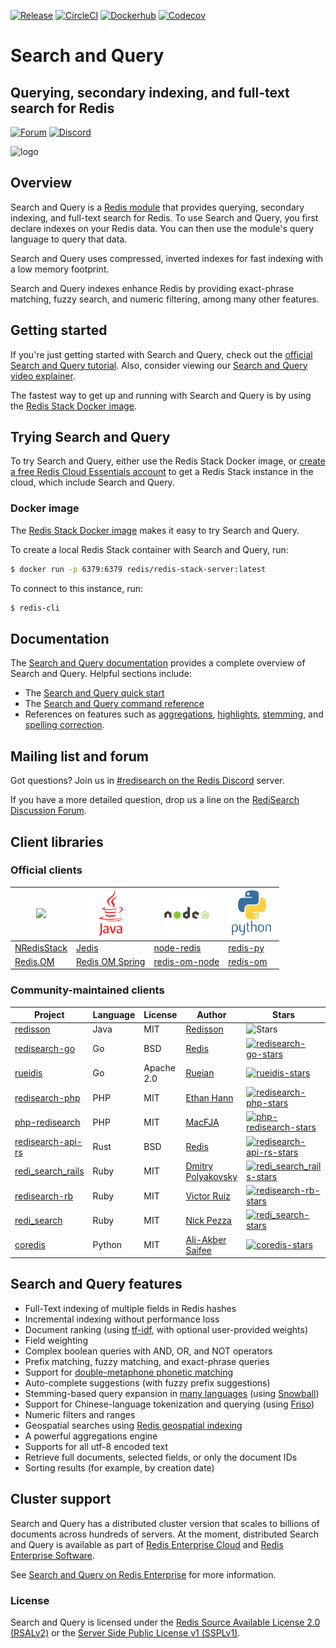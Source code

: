 [![Release](https://img.shields.io/github/v/release/redisearch/redisearch.svg?sort=semver)](https://github.com/RediSearch/RediSearch/releases)
[![CircleCI](https://circleci.com/gh/RediSearch/RediSearch/tree/master.svg?style=svg)](https://circleci.com/gh/RediSearch/RediSearch/tree/master)
[![Dockerhub](https://img.shields.io/docker/pulls/redis/redis-stack-server?label=redis-stack-server)](https://hub.docker.com/r/redis/redis-stack-server/)
[![Codecov](https://codecov.io/gh/RediSearch/RediSearch/branch/master/graph/badge.svg)](https://codecov.io/gh/RediSearch/RediSearch)

# Search and Query
## Querying, secondary indexing, and full-text search for Redis
[![Forum](https://img.shields.io/badge/Forum-RediSearch-blue)](https://forum.redis.com/c/modules/redisearch/)
[![Discord](https://img.shields.io/discord/697882427875393627?style=flat-square)](https://discord.gg/xTbqgTB)

<img src="https://redis.io/docs/stack/search/img/logo.svg" alt="logo" width="300"/>

## Overview

Search and Query is a [Redis module](https://redis.io/modules) that provides querying, secondary indexing, and full-text search for Redis. To use Search and Query, you first declare indexes on your Redis data. You can then use the module's query language to query that data.

Search and Query uses compressed, inverted indexes for fast indexing with a low memory footprint.

Search and Query indexes enhance Redis by providing exact-phrase matching, fuzzy search, and numeric filtering, among many other features.

## Getting started

If you're just getting started with Search and Query, check out the [official Search and Query tutorial](https://github.com/RediSearch/redisearch-getting-started). Also, consider viewing our [Search and Query video explainer](https://www.youtube.com/watch?v=B10nHEdW3NA).

The fastest way to get up and running with Search and Query is by using the [Redis Stack Docker image](https://hub.docker.com/r/redis/redis-stack/).

## Trying Search and Query

To try Search and Query, either use the Redis Stack Docker image, or [create a free Redis Cloud Essentials account](https://redis.com/try-free/) to get a Redis Stack instance in the cloud, which include Search and Query.

### Docker image

The [Redis Stack Docker image](https://hub.docker.com/r/redis/redis-stack-server/) makes it easy to try Search and Query.

To create a local Redis Stack container with Search and Query, run:

```sh
$ docker run -p 6379:6379 redis/redis-stack-server:latest
```

To connect to this instance, run:

```sh
$ redis-cli
```

## Documentation

The [Search and Query documentation](https://redis.io/docs/stack/search/) provides a complete overview of Search and Query. Helpful sections include:

* The [Search and Query quick start](https://redis.io/docs/stack/search/Quick_Start/)
* The [Search and Query command reference](https://redis.io/docs/stack/search/Commands/)
* References on features such as [aggregations](https://redis.io/docs/stack/search/reference/aggregations), [highlights](https://redis.io/docs/stack/search/reference/highlight/), [stemming](https://redis.io/docs/stack/search/reference/stemming/), and [spelling correction](https://redis.io/docs/stack/search/reference/spellcheck/).

## Mailing list and forum

Got questions? Join us in [#redisearch on the Redis Discord](https://discord.gg/knMsnYmwXu) server.

If you have a more detailed question, drop us a line on the [RediSearch Discussion Forum](http://forum.redis.com/c/modules/redisearch).

## Client libraries

### Official clients
| [<img width="75" src="https://user-images.githubusercontent.com/1655867/228534778-d0b41ce8-3ce4-4340-bd32-754f01ebed43.svg" />][dotnet-quickstart]  | [<img width="75" src="https://raw.githubusercontent.com/devicons/devicon/master/icons/java/java-plain-wordmark.svg" />][java-quickstart] | [<img width="75" src="https://raw.githubusercontent.com/devicons/devicon/master/icons/nodejs/nodejs-original-wordmark.svg" />][nodejs-quickstart]   | [<img width="75" src="https://raw.githubusercontent.com/devicons/devicon/master/icons/python/python-original-wordmark.svg" />][python-quickstart]  |
|---|------------------------------------------------------------------------------------------------------------------------------------------|---|---|
|  [NRedisStack][dotnet-quickstart] | [Jedis][java-quickstart]                                                                                                                 | [node-redis][nodejs-quickstart]  |  [redis-py][python-quickstart] |
|  [Redis.OM][dotnet-om] | [Redis OM Spring][java-om]                                                                                                               | [redis-om-node][nodejs-om]  |  [redis-om][python-om] |

[dotnet-quickstart]: https://redis.io/docs/clients/dotnet/
[dotnet-om]: https://github.com/redis/redis-om-dotnet

[java-quickstart]: https://redis.io/docs/clients/java/
[java-om]: https://github.com/redis/redis-om-spring

[nodejs-quickstart]: https://redis.io/docs/clients/nodejs/
[nodejs-om]: https://github.com/redis/redis-om-node

[python-quickstart]: https://redis.io/docs/clients/python/
[python-om]: https://github.com/redis/redis-om-python

### Community-maintained clients

| Project | Language | License | Author                                         | Stars |
|----------|---------|--------|------------------------------------------------|-------|
| [redisson][redisson-url] | Java | MIT | [Redisson][redisson-url] | ![Stars][redisson-stars] | |
| [redisearch-go][redisearch-go-url] | Go | BSD | [Redis][redisearch-go-author]                  | [![redisearch-go-stars]][redisearch-go-url] |
| [rueidis][rueidis-url] | Go | Apache 2.0 | [Rueian][rueidis-author]                       | [![rueidis-stars]][rueidis-url] |
| [redisearch-php][redisearch-php-url] | PHP | MIT | [Ethan Hann][redisearch-php-author]            | [![redisearch-php-stars]][redisearch-php-url] |
| [php-redisearch][php-redisearch-url] | PHP | MIT | [MacFJA][php-redisearch-author]                | [![php-redisearch-stars]][php-redisearch-url] |
| [redisearch-api-rs][redisearch-api-rs-url] | Rust | BSD | [Redis][redisearch-api-rs-author]              | [![redisearch-api-rs-stars]][redisearch-api-rs-url] |
| [redi_search_rails][redi_search_rails-url] | Ruby | MIT | [Dmitry Polyakovsky][redi_search_rails-author] | [![redi_search_rails-stars]][redi_search_rails-url]|
| [redisearch-rb][redisearch-rb-url] | Ruby | MIT | [Victor Ruiz][redisearch-rb-author] | [![redisearch-rb-stars]][redisearch-rb-url]|
| [redi_search][redi_search-url] | Ruby | MIT | [Nick Pezza][redi_search-author] | [![redi_search-stars]][redi_search-url] |
| [coredis][coredis-url] | Python | MIT | [Ali-Akber Saifee][coredis-author] | [![coredis-stars]][coredis-url] | [Documentation][coredis-documentation]

[redis-url]: https://redis.com

[redisson-url]: https://github.com/redisson/redisson
[redisson-stars]: https://img.shields.io/github/stars/redisson/redisson.svg?style=social&amp;label=Star&amp;maxAge=2592000
[redisson-package]: https://central.sonatype.com/artifact/org.redisson/redisson

[redisearch-go-url]: https://github.com/RediSearch/redisearch-go
[redisearch-go-author]: https://redis.com
[redisearch-go-stars]: https://img.shields.io/github/stars/RediSearch/redisearch-go.svg?style=social&amp;label=Star&amp;maxAge=2592000

[rueidis-url]: https://github.com/rueian/rueidis
[rueidis-author]: https://github.com/rueian
[rueidis-stars]: https://img.shields.io/github/stars/rueian/rueidis.svg?style=social&amp;label=Star&amp;maxAge=2592000

[redisearch-php-url]: https://github.com/ethanhann/redisearch-php
[redisearch-php-author]: https://github.com/ethanhann
[redisearch-php-stars]: https://img.shields.io/github/stars/ethanhann/redisearch-php.svg?style=social&amp;label=Star&amp;maxAge=2592000

[php-redisearch-url]: https://github.com/MacFJA/php-redisearch
[php-redisearch-author]: https://github.com/MacFJA
[php-redisearch-stars]: https://img.shields.io/github/stars/MacFJA/php-redisearch.svg?style=social&amp;label=Star&amp;maxAge=2592000

[redi_search_rails-url]: https://github.com/dmitrypol/redi_search_rails
[redi_search_rails-author]: https://github.com/dmitrypol
[redi_search_rails-stars]: https://img.shields.io/github/stars/dmitrypol/redi_search_rails.svg?style=social&amp;label=Star&amp;maxAge=2592000

[redisearch-rb-url]: https://github.com/vruizext/redisearch-rb
[redisearch-rb-author]: https://github.com/vruizext
[redisearch-rb-stars]: https://img.shields.io/github/stars/vruizext/redisearch-rb.svg?style=social&amp;label=Star&amp;maxAge=2592000

[redi_search-url]: https://github.com/npezza93/redi_search
[redi_search-author]: https://github.com/npezza93
[redi_search-stars]: https://img.shields.io/github/stars/npezza93/redi_search.svg?style=social&amp;label=Star&amp;maxAge=2592000

[redisearch-api-rs-url]: https://github.com/RediSearch/redisearch-api-rs
[redisearch-api-rs-author]: https://redis.com
[redisearch-api-rs-stars]: https://img.shields.io/github/stars/RediSearch/redisearch-api-rs.svg?style=social&amp;label=Star&amp;maxAge=2592000

[coredis-url]: https://github.com/alisaifee/coredis
[coredis-author]: https://github.com/alisaifee
[coredis-stars]: https://img.shields.io/github/stars/alisaifee/coredis.svg?style=social&amp;label=Star&amp;maxAge=2592000
[coredis-documentation]: https://coredis.readthedocs.io/en/stable/handbook/modules.html#redisearch

## Search and Query features

* Full-Text indexing of multiple fields in Redis hashes
* Incremental indexing without performance loss
* Document ranking (using [tf-idf](https://en.wikipedia.org/wiki/Tf%E2%80%93idf), with optional user-provided weights)
* Field weighting
* Complex boolean queries with AND, OR, and NOT operators
* Prefix matching, fuzzy matching, and exact-phrase queries
* Support for [double-metaphone phonetic matching](https://redis.io/docs/stack/search/reference/phonetic_matching/)
* Auto-complete suggestions (with fuzzy prefix suggestions)
* Stemming-based query expansion in [many languages](https://redis.io/docs/stack/search/reference/stemming/) (using [Snowball](http://snowballstem.org/))
* Support for Chinese-language tokenization and querying (using [Friso](https://github.com/lionsoul2014/friso))
* Numeric filters and ranges
* Geospatial searches using [Redis geospatial indexing](/commands/georadius)
* A powerful aggregations engine
* Supports for all utf-8 encoded text
* Retrieve full documents, selected fields, or only the document IDs
* Sorting results (for example, by creation date)

## Cluster support

Search and Query has a distributed cluster version that scales to billions of documents across hundreds of servers. At the moment, distributed Search and Query is available as part of [Redis Enterprise Cloud](https://redis.com/redis-enterprise-cloud/overview/) and [Redis Enterprise Software](https://redis.com/redis-enterprise-software/overview/).

See [Search and Query on Redis Enterprise](https://redis.com/modules/redisearch/) for more information.

### License

Search and Query is licensed under the [Redis Source Available License 2.0 (RSALv2)](https://redis.com/legal/rsalv2-agreement) or the [Server Side Public License v1 (SSPLv1)](https://www.mongodb.com/licensing/server-side-public-license).
